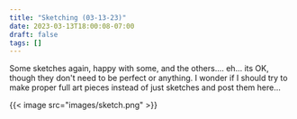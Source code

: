 ```yaml
---
title: "Sketching (03-13-23)"
date: 2023-03-13T18:00:08-07:00
draft: false
tags: []
---
```


Some sketches again, happy with some, and the others.... eh... its OK, though they don't need to be perfect or anything. I wonder if I should try to make proper full art pieces instead of just sketches and post them here... 

{{< image src="images/sketch.png" >}}